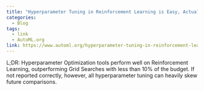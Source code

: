 ```yaml
---
title: "Hyperparameter Tuning in Reinforcement Learning is Easy, Actually"
categories:
  - Blog
tags:
  - link
  - AutoML.org
link: https://www.automl.org/hyperparameter-tuning-in-reinforcement-learning-is-easy-actually
---
```


L;DR: Hyperparameter Optimization tools perform well on Reinforcement Learning, outperforming Grid Searches with less than 10% of the budget. If not reported correctly, however, all hyperparameter tuning can heavily skew future comparisons.
